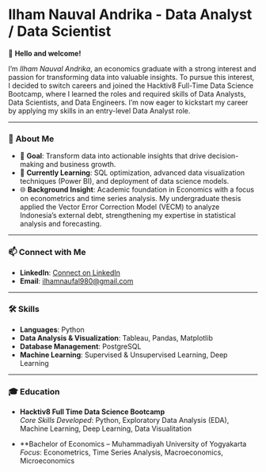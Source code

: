 # **Ilham Nauval Andrika - Data Analyst / Data Scientist**

👋 **Hello and welcome!**

I’m *Ilham Nauval Andrika*, an economics graduate with a strong interest and passion for transforming data into valuable insights. To pursue this interest, I decided to switch careers and joined the Hacktiv8 Full-Time Data Science Bootcamp, where I learned the roles and required skills of Data Analysts, Data Scientists, and Data Engineers. I’m now eager to kickstart my career by applying my skills in an entry-level Data Analyst role.

---

### 🚀 **About Me**
- 🎯 **Goal**: Transform data into actionable insights that drive decision-making and business growth.
- 🌱 **Currently Learning**: SQL optimization, advanced data visualization techniques (Power BI), and deployment of data science models.
- 🌐 **Background Insight**:
  Academic foundation in Economics with a focus on econometrics and time series analysis. My undergraduate thesis applied the Vector Error Correction Model (VECM) to analyze Indonesia’s external debt, strengthening my expertise in statistical analysis and forecasting.

---

### 📫 **Connect with Me**

- **LinkedIn**: [Connect on LinkedIn](https://www.linkedin.com/in/ilhamnauvalandrika980/)
- **Email**: ilhamnaufal980@gmail.com

---

### 🛠 **Skills**

- **Languages**: Python  
- **Data Analysis & Visualization**: Tableau, Pandas, Matplotlib  
- **Database Management**: PostgreSQL  
- **Machine Learning**: Supervised & Unsupervised Learning, Deep Learning

---

### 🎓 **Education**

- **Hacktiv8 Full Time Data Science Bootcamp**  
  *Core Skills Developed*: Python, Exploratory Data Analysis (EDA), Machine Learning, Deep Learning, Data Visualitation

- **Bachelor of Economics – Muhammadiyah University of Yogyakarta
  *Focus*: Econometrics, Time Series Analysis, Macroeconomics, Microeconomics
  

<!--
**IlhamNauval/IlhamNauval** is a ✨ _special_ ✨ repository because its `README.md` (this file) appears on your GitHub profile.

Here are some ideas to get you started:

- 🔭 I’m currently working on ...
- 🌱 I’m currently learning ...
- 👯 I’m looking to collaborate on ...
- 🤔 I’m looking for help with ...
- 💬 Ask me about ...
- 📫 How to reach me: ...
- 😄 Pronouns: ...
- ⚡ Fun fact: ...
-->
